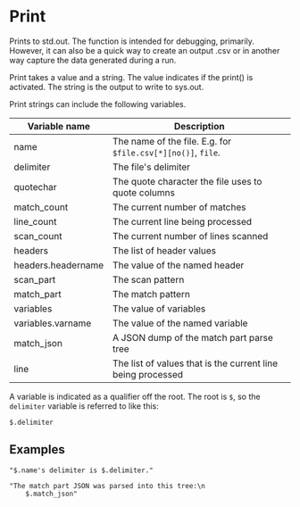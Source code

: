 
# Print

Prints to std.out. The function is intended for debugging, primarily. However, it can also be a quick way to create an output .csv or in another way capture the data generated during a run.

Print takes a value and a string. The value indicates if the print() is activated. The string is the output to write to sys.out.

Print strings can include the following variables.

| Variable name     | Description                                                           |
|-------------------|-----------------------------------------------------------------------|
|name               | The name of the file. E.g. for `$file.csv[*][no()]`, `file`.          |
|delimiter          | The file's delimiter                                                  |
|quotechar          | The quote character the file uses to quote columns                    |
|match_count        | The current number of matches                                         |
|line_count         | The current line being processed                                      |
|scan_count         | The current number of lines scanned                                   |
|headers            | The list of header values                                             |
|headers.headername | The value of the named header                                         |
|scan_part          | The scan pattern                                                      |
|match_part         | The match pattern                                                     |
|variables          | The value of variables                                                |
|variables.varname  | The value of the named variable                                       |
|match_json         | A JSON dump of the match part parse tree                              |
|line               | The list of values that is the current line being processed           |

A variable is indicated as a qualifier off the root. The root is `$`, so the `delimiter` variable is referred to like this:

    $.delimiter

## Examples

    "$.name's delimiter is $.delimiter."

    "The match part JSON was parsed into this tree:\n
        $.match_json"

